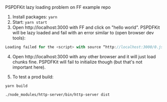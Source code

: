 PSPDFKit lazy loading problem on FF example repo

1. Install packages: `yarn`
2. Start: `yarn start`
3. Open http://localhost:3000 with FF and click on "hello world". PSPDFKit will be lazy loaded 
and fail with an error similar to (open browser dev tools):

``` javascript
Loading failed for the <script> with source “http://localhost:3000/0.js:55:1__webpack_require__@http:/localhost:3000/test.js:833:30fn@http:/localhost:3000/test.js:130:20@webpack-internal:/test/viewer/pspdfkit.js:5:85@webpack-internal:/test/viewer/pspdfkit.js:54:30./test/viewer/pspdfkit.js@http:/localhost:3000/1.js:23:1__webpack_require__@http:/localhost:3000/test.js:833:30fn@http:/localhost:3000/test.js:130:20@webpack-internal:/test/viewer/index.js:3:86@webpack-internal:/test/viewer/index.js:616:30./test/viewer/index.js@http:/localhost:3000/1.js:11:1__webpack_require__@http:/localhost:3000/test.js:833:30fn@http:/localhost:3000/test.js:130:20promise%20callback*_callee$@webpack-internal:/test/home.js:70:103tryCatch@webpack-internal:/node_modules/regenerator-runtime/runtime.js:63:40invoke@webpack-internal:/node_modules/regenerator-runtime/runtime.js:293:30defineIteratorMethods/%3C/%3C@webpack-internal:/node_modules/regenerator-runtime/runtime.js:118:21asyncGeneratorStep@webpack-internal:/test/home.js:15:103_next@webpack-internal:/test/home.js:17:212_asyncToGenerator/%3C/%3C@webpack-internal:/test/home.js:17:369_asyncToGenerator/%3C@webpack-internal:/test/home.js:17:97callCallback@webpack-internal:/node_modules/react-dom/cjs/react-dom.development.js:188:14invokeGuardedCallbackDev@webpack-internal:/node_modules/react-dom/cjs/react-dom.development.js:237:16invokeGuardedCallback@webpack-internal:/node_modules/react-dom/cjs/react-dom.development.js:292:31invokeGuardedCallbackAndCatchFirstError@webpack-internal:/node_modules/react-dom/cjs/react-dom.development.js:306:25executeDispatch@webpack-internal:/node_modules/react-dom/cjs/react-dom.development.js:389:42executeDispatchesInOrder@webpack-internal:/node_modules/react-dom/cjs/react-dom.development.js:414:20executeDispatchesAndRelease@webpack-internal:/node_modules/react-dom/cjs/react-dom.development.js:3278:29executeDispatchesAndReleaseTopLevel@webpack-internal:/node_modules/react-dom/cjs/react-dom.development.js:3287:10forEachAccumulated@webpack-internal:/node_modules/react-dom/cjs/react-dom.development.js:3259:8runEventsInBatch@webpack-internal:/node_modules/react-dom/cjs/react-dom.development.js:3304:21runExtractedPluginEventsInBatch@webpack-internal:/node_modules/react-dom/cjs/react-dom.development.js:3514:19handleTopLevel@webpack-internal:/node_modules/react-dom/cjs/react-dom.development.js:3558:36batchedEventUpdates$1@webpack-internal:/node_modules/r
```

4. Open http://localhost:3000 with any other browser and it will just load chunks fine. PSPDFKit will
fail to initialize though (but that's not important here).


5. To test a prod build:

`yarn build`

`./node_modules/http-server/bin/http-server dist`
